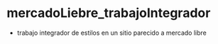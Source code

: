 # mercadoLiebre_trabajoIntegrador
- trabajo integrador de estilos en un sitio parecido a mercado libre
